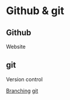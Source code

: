 # Github & git

## Github

Website 

## git

Version control

[Branching](git/branch.md)
[git](git/git.md)
